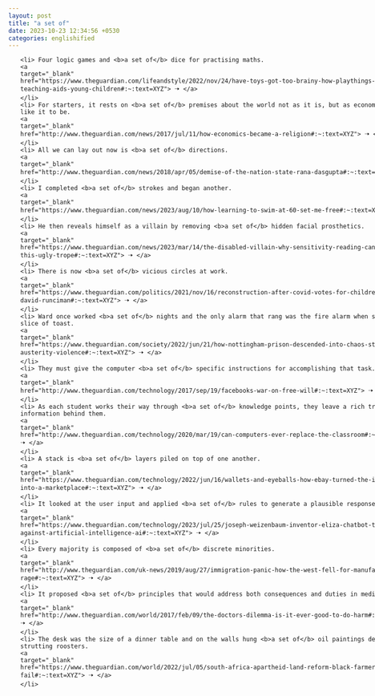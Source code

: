 ```yaml
---
layout: post
title: "a set of"
date: 2023-10-23 12:34:56 +0530
categories: englishified
---
```

<style>
    ol {
        width: 800px;
        margin: 0 auto;
    }
ol li {
    font-size: 18px;
    line-height: 1.5;
    padding-bottom: 8px;
}
</style>
<ol>

    <li> Four logic games and <b>a set of</b> dice for practising maths.
    <a 
    target="_blank" 
    href="https://www.theguardian.com/lifeandstyle/2022/nov/24/have-toys-got-too-brainy-how-playthings-became-teaching-aids-young-children#:~:text=XYZ"> 🠢 </a>
    </li>
    <li> For starters, it rests on <b>a set of</b> premises about the world not as it is, but as economists would like it to be.
    <a 
    target="_blank" 
    href="http://www.theguardian.com/news/2017/jul/11/how-economics-became-a-religion#:~:text=XYZ"> 🠢 </a>
    </li>
    <li> All we can lay out now is <b>a set of</b> directions.
    <a 
    target="_blank" 
    href="http://www.theguardian.com/news/2018/apr/05/demise-of-the-nation-state-rana-dasgupta#:~:text=XYZ"> 🠢 </a>
    </li>
    <li> I completed <b>a set of</b> strokes and began another.
    <a 
    target="_blank" 
    href="https://www.theguardian.com/news/2023/aug/10/how-learning-to-swim-at-60-set-me-free#:~:text=XYZ"> 🠢 </a>
    </li>
    <li> He then reveals himself as a villain by removing <b>a set of</b> hidden facial prosthetics.
    <a 
    target="_blank" 
    href="https://www.theguardian.com/news/2023/mar/14/the-disabled-villain-why-sensitivity-reading-cant-kill-off-this-ugly-trope#:~:text=XYZ"> 🠢 </a>
    </li>
    <li> There is now <b>a set of</b> vicious circles at work.
    <a 
    target="_blank" 
    href="https://www.theguardian.com/politics/2021/nov/16/reconstruction-after-covid-votes-for-children-age-six-david-runciman#:~:text=XYZ"> 🠢 </a>
    </li>
    <li> Ward once worked <b>a set of</b> nights and the only alarm that rang was the fire alarm when she burned a slice of toast.
    <a 
    target="_blank" 
    href="https://www.theguardian.com/society/2022/jun/21/how-nottingham-prison-descended-into-chaos-staff-cuts-austerity-violence#:~:text=XYZ"> 🠢 </a>
    </li>
    <li> They must give the computer <b>a set of</b> specific instructions for accomplishing that task.
    <a 
    target="_blank" 
    href="http://www.theguardian.com/technology/2017/sep/19/facebooks-war-on-free-will#:~:text=XYZ"> 🠢 </a>
    </li>
    <li> As each student works their way through <b>a set of</b> knowledge points, they leave a rich trail of information behind them.
    <a 
    target="_blank" 
    href="http://www.theguardian.com/technology/2020/mar/19/can-computers-ever-replace-the-classroom#:~:text=XYZ"> 🠢 </a>
    </li>
    <li> A stack is <b>a set of</b> layers piled on top of one another.
    <a 
    target="_blank" 
    href="https://www.theguardian.com/technology/2022/jun/16/wallets-and-eyeballs-how-ebay-turned-the-internet-into-a-marketplace#:~:text=XYZ"> 🠢 </a>
    </li>
    <li> It looked at the user input and applied <b>a set of</b> rules to generate a plausible response.
    <a 
    target="_blank" 
    href="https://www.theguardian.com/technology/2023/jul/25/joseph-weizenbaum-inventor-eliza-chatbot-turned-against-artificial-intelligence-ai#:~:text=XYZ"> 🠢 </a>
    </li>
    <li> Every majority is composed of <b>a set of</b> discrete minorities.
    <a 
    target="_blank" 
    href="http://www.theguardian.com/uk-news/2019/aug/27/immigration-panic-how-the-west-fell-for-manufactured-rage#:~:text=XYZ"> 🠢 </a>
    </li>
    <li> It proposed <b>a set of</b> principles that would address both consequences and duties in medicine.
    <a 
    target="_blank" 
    href="http://www.theguardian.com/world/2017/feb/09/the-doctors-dilemma-is-it-ever-good-to-do-harm#:~:text=XYZ"> 🠢 </a>
    </li>
    <li> The desk was the size of a dinner table and on the walls hung <b>a set of</b> oil paintings depicting strutting roosters.
    <a 
    target="_blank" 
    href="https://www.theguardian.com/world/2022/jul/05/south-africa-apartheid-land-reform-black-farmers-set-up-to-fail#:~:text=XYZ"> 🠢 </a>
    </li>